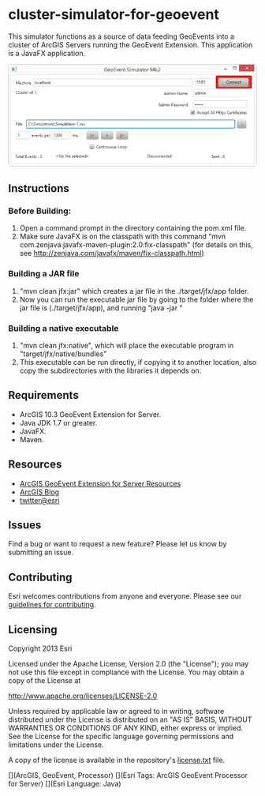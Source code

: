 # cluster-simulator-for-geoevent

This simulator functions as a source of data feeding GeoEvents into a cluster of ArcGIS Servers running the GeoEvent Extension.
This application is a JavaFX application.

![App](cluster-simulator-for-geoevent.png?raw=true)

## Instructions

### Before Building:

1. Open a command prompt in the directory containing the pom.xml file.
2. Make sure JavaFX is on the classpath with this command "mvn com.zenjava:javafx-maven-plugin:2.0:fix-classpath"   (for details on this, see http://zenjava.com/javafx/maven/fix-classpath.html)

### Building a JAR file
  1. "mvn clean jfx:jar" which creates a jar file in the ./target/jfx/app folder.
  2. Now you can run the executable jar file by going to the folder where the jar file is (./target/jfx/app), and running "java -jar <jar-file-name>"

### Building a native executable
  1. "mvn clean jfx:native", which will place the executable program in "target/jfx/native/bundles"
  2. This executable can be run directly, if copying it to another location, also copy the subdirectories with the libraries it depends on.

## Requirements

* ArcGIS 10.3 GeoEvent Extension for Server.
* Java JDK 1.7 or greater.
* JavaFX.
* Maven.

## Resources

* [ArcGIS GeoEvent Extension for Server Resources](http://links.esri.com/geoevent)
* [ArcGIS Blog](http://blogs.esri.com/esri/arcgis/)
* [twitter@esri](http://twitter.com/esri)

## Issues

Find a bug or want to request a new feature?  Please let us know by submitting an issue.

## Contributing

Esri welcomes contributions from anyone and everyone. Please see our [guidelines for contributing](https://github.com/esri/contributing).

## Licensing
Copyright 2013 Esri

Licensed under the Apache License, Version 2.0 (the "License");
you may not use this file except in compliance with the License.
You may obtain a copy of the License at

   http://www.apache.org/licenses/LICENSE-2.0

Unless required by applicable law or agreed to in writing, software
distributed under the License is distributed on an "AS IS" BASIS,
WITHOUT WARRANTIES OR CONDITIONS OF ANY KIND, either express or implied.
See the License for the specific language governing permissions and
limitations under the License.

A copy of the license is available in the repository's [license.txt](license.txt?raw=true) file.

[](ArcGIS, GeoEvent, Processor)
[](Esri Tags: ArcGIS GeoEvent Processor for Server)
[](Esri Language: Java)
